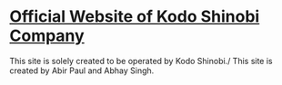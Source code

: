 # [Official Website of Kodo Shinobi Company](https://kodo-shinobi.github.io/Kodo-Shinobi-Website/)

This site is solely created to be operated by Kodo Shinobi./
This site is created by Abir Paul and Abhay Singh.
